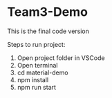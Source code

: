 # Team3-Demo

This is the final code version


Steps to run project:
1. Open project folder in VSCode
2. Open terminal
3. cd material-demo
4. npm install
5. npm run start
